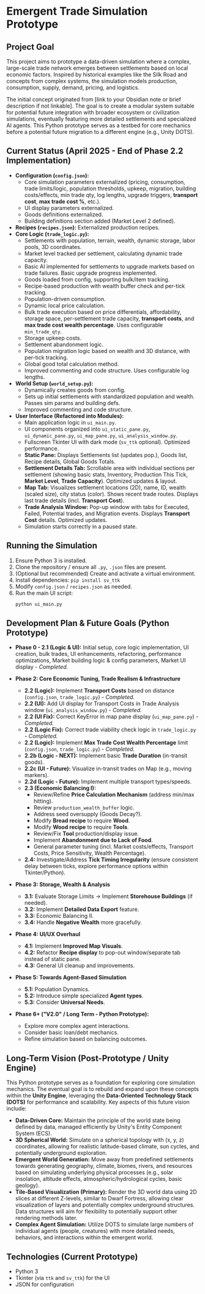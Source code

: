 # Emergent Trade Simulation Prototype

## Project Goal

This project aims to prototype a data-driven simulation where a complex, large-scale trade network emerges between settlements based on local economic factors. Inspired by historical examples like the Silk Road and concepts from complex systems, the simulation models production, consumption, supply, demand, pricing, and logistics.

The initial concept originated from [link to your Obsidian note or brief description if not linkable]. The goal is to create a modular system suitable for potential future integration with broader ecosystem or civilization simulations, eventually featuring more detailed settlements and specialized AI agents. This Python prototype serves as a testbed for core mechanics before a potential future migration to a different engine (e.g., Unity DOTS).

## Current Status (April 2025 - End of Phase 2.2 Implementation)

* **Configuration (`config.json`):**
    * Core simulation parameters externalized (pricing, consumption, trade limits/logic, population thresholds, upkeep, migration, building costs/effects, min trade qty, log lengths, upgrade triggers, **transport cost**, **max trade cost %**, etc.).
    * UI display parameters externalized.
    * Goods definitions externalized.
    * Building definitions section added (Market Level 2 defined).
* **Recipes (`recipes.json`):** Externalized production recipes.
* **Core Logic (`trade_logic.py`):**
    * Settlements with population, terrain, wealth, dynamic storage, labor pools, 3D coordinates.
    * Market level tracked per settlement, calculating dynamic trade capacity.
    * Basic AI implemented for settlements to upgrade markets based on trade failures. Basic upgrade progress implemented.
    * Goods loaded from config, supporting bulk/item tracking.
    * Recipe-based production with wealth buffer check and per-tick tracking.
    * Population-driven consumption.
    * Dynamic local price calculation.
    * Bulk trade execution based on price differentials, affordability, storage space, per-settlement trade capacity, **transport costs**, and **max trade cost wealth percentage**. Uses configurable `min_trade_qty`.
    * Storage upkeep costs.
    * Settlement abandonment logic.
    * Population migration logic based on wealth and 3D distance, with per-tick tracking.
    * Global good total calculation method.
    * Improved commenting and code structure. Uses configurable log lengths.
* **World Setup (`world_setup.py`):**
    * Dynamically creates goods from config.
    * Sets up initial settlements with standardized population and wealth. Passes sim params and building defs.
    * Improved commenting and code structure.
* **User Interface (Refactored into Modules):**
    * Main application logic in `ui_main.py`.
    * UI components organized into `ui_static_pane.py`, `ui_dynamic_pane.py`, `ui_map_pane.py`, `ui_analysis_window.py`.
    * Fullscreen Tkinter UI with dark mode (`sv_ttk` optional). Optimized performance.
    * **Static Pane:** Displays Settlements list (updates pop.), Goods list, Recipe details, Global Goods Totals.
    * **Settlement Details Tab:** Scrollable area with individual sections per settlement (showing basic stats, Inventory, Production This Tick, **Market Level**, **Trade Capacity**). Optimized updates & layout.
    * **Map Tab:** Visualizes settlement locations (2D), name, ID, wealth (scaled size), city status (color). Shows recent trade routes. Displays last trade details (incl. **Transport Cost**).
    * **Trade Analysis Window:** Pop-up window with tabs for Executed, Failed, Potential trades, and Migration events. Displays **Transport Cost** details. Optimized updates.
    * Simulation starts correctly in a paused state.

## Running the Simulation

1.  Ensure Python 3 is installed.
2.  Clone the repository / ensure all `.py`, `.json` files are present.
3.  (Optional but recommended) Create and activate a virtual environment.
4.  Install dependencies: `pip install sv_ttk`
5.  Modify `config.json` / `recipes.json` as needed.
6.  Run the main UI script:
    ```bash
    python ui_main.py
    ```

## Development Plan & Future Goals (Python Prototype)

* **Phase 0 - 2.1 (Logic & UI):** Initial setup, core logic implementation, UI creation, bulk trades, UI enhancements, refactoring, performance optimizations, Market building logic & config parameters, Market UI display - *Completed.*

* **Phase 2: Core Economic Tuning, Trade Realism & Infrastructure**
    * **2.2 (Logic):** Implement **Transport Costs** based on distance (`config.json`, `trade_logic.py`) - *Completed.*
    * **2.2 (UI):** Add UI display for Transport Costs in Trade Analysis window (`ui_analysis_window.py`) - *Completed.*
    * **2.2 (UI Fix):** Correct KeyError in map pane display (`ui_map_pane.py`) - *Completed.*
    * **2.2 (Logic Fix):** Correct trade viability check logic in `trade_logic.py` - *Completed.*
    * **2.2 (Logic):** Implement **Max Trade Cost Wealth Percentage** limit (`config.json`, `trade_logic.py`) - *Completed.*
    * **2.2b (Logic - NEXT):** Implement basic **Trade Duration** (in-transit goods).
    * **2.2c (UI - Future):** Visualize in-transit trades on Map (e.g., moving markers).
    * **2.2d (Logic - Future):** Implement multiple transport types/speeds.
    * **2.3 (Economic Balancing I):**
        * Review/Refine **Price Calculation Mechanism** (address min/max hitting).
        * Review `production_wealth_buffer` logic.
        * Address seed oversupply (Goods Decay?).
        * Modify **Bread recipe** to require **Wood**.
        * Modify **Wood recipe** to require **Tools**.
        * Review/Fix **Tool** production/display issue.
        * Implement **Abandonment due to Lack of Food**.
        * General parameter tuning (incl. Market costs/effects, Transport Costs, Price Sensitivity, Wealth Percentage).
    * **2.4:** Investigate/Address **Tick Timing Irregularity** (ensure consistent delay between ticks, explore performance options within Tkinter/Python).

* **Phase 3: Storage, Wealth & Analysis**
    * **3.1:** Evaluate Storage Limits -> Implement **Storehouse Buildings** (if needed).
    * **3.2:** Implement **Detailed Data Export** feature.
    * **3.3:** Economic Balancing II.
    * **3.4:** Handle **Negative Wealth** more gracefully.

* **Phase 4: UI/UX Overhaul**
    * **4.1:** Implement **Improved Map Visuals**.
    * **4.2:** Refactor **Recipe display** to pop-out window/separate tab instead of static pane.
    * **4.3:** General UI cleanup and improvements.

* **Phase 5: Towards Agent-Based Simulation**
    * **5.1:** Population Dynamics.
    * **5.2:** Introduce simple specialized **Agent types**.
    * **5.3:** Consider **Universal Needs**.

* **Phase 6+ ("V2.0" / Long Term - Python Prototype):**
    * Explore more complex agent interactions.
    * Consider basic loan/debt mechanics.
    * Refine simulation based on balancing outcomes.

## Long-Term Vision (Post-Prototype / Unity Engine)

This Python prototype serves as a foundation for exploring core simulation mechanics. The eventual goal is to rebuild and expand upon these concepts within the **Unity Engine**, leveraging the **Data-Oriented Technology Stack (DOTS)** for performance and scalability. Key aspects of this future vision include:

* **Data-Driven Core:** Maintain the principle of the world state being defined by data, managed efficiently by Unity's Entity Component System (ECS).
* **3D Spherical World:** Simulate on a spherical topology with (x, y, z) coordinates, allowing for realistic latitude-based climate, sun cycles, and potentially underground exploration.
* **Emergent World Generation:** Move away from predefined settlements towards generating geography, climate, biomes, rivers, and resources based on simulating underlying physical processes (e.g., solar insolation, altitude effects, atmospheric/hydrological cycles, basic geology).
* **Tile-Based Visualization (Primary):** Render the 3D world data using 2D slices at different Z-levels, similar to Dwarf Fortress, allowing clear visualization of layers and potentially complex underground structures. Data structures will aim for flexibility to potentially support other rendering methods later.
* **Complex Agent Simulation:** Utilize DOTS to simulate large numbers of individual agents (people, creatures) with more detailed needs, behaviors, and interactions within the emergent world.

## Technologies (Current Prototype)

* Python 3
* Tkinter (via `ttk` and `sv_ttk`) for the UI
* JSON for configuration
